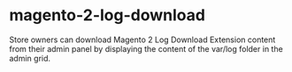 # magento-2-log-download
Store owners can download Magento 2 Log Download Extension content from their admin panel by displaying the content of the var/log folder in the admin grid.

